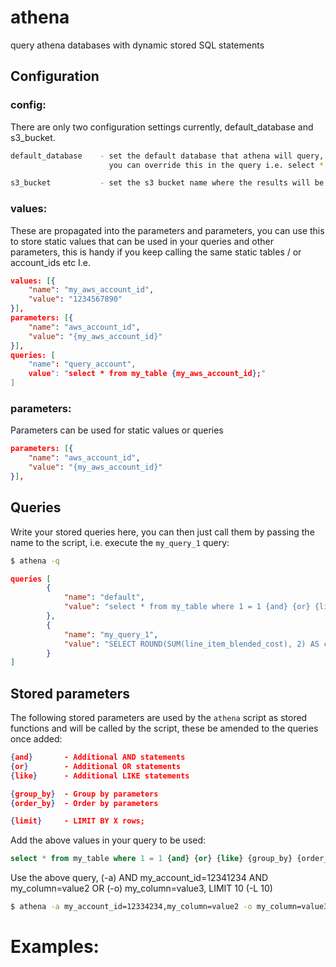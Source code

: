 # athena
query athena databases with dynamic stored SQL statements

## Configuration

### config:
There are only two configuration settings currently, default_database and s3_bucket.
```bash
default_database    - set the default database that athena will query,
                      you can override this in the query i.e. select * from database_name.table_name;

s3_bucket           - set the s3 bucket name where the results will be recored to
```


### values:
These are propagated into the parameters and parameters, you can use this to store static values that can be used in your queries and other parameters, this is handy if you keep calling the same static tables / or account_ids etc
I.e.
```json
values: [{
    "name": "my_aws_account_id",
    "value": "1234567890"
}],
parameters: [{
    "name": "aws_account_id",
    "value": "{my_aws_account_id}"
}],
queries: [
    "name": "query_account",
    value": "select * from my_table {my_aws_account_id};"
]
```


### parameters:
Parameters can be used for static values or queries
```json
parameters: [{
    "name": "aws_account_id",
    "value": "{my_aws_account_id}"
}],
```


## Queries
Write your stored queries here, you can then just call them by passing the name to the script, i.e. execute the `my_query_1` query:


```bash
$ athena -q 
```

```json
queries [
        {
            "name": "default",
            "value": "select * from my_table where 1 = 1 {and} {or} {like} {group_by} {order_by} {limit};"
        },
        {
            "name": "my_query_1",
            "value": "SELECT ROUND(SUM(line_item_blended_cost), 2) AS cost, year, month FROM {cost_report_table} WHERE 1 = 1 {year} {and} {or} {test} GROUP BY  year, month HAVING SUM(line_item_blended_cost) > 0 ORDER BY  cost DESC {limit};"
        }
]
```


## Stored parameters

The following stored parameters are used by the `athena` script as stored functions and will be called by the script, these be amended to the queries once added:
```json
{and}       - Additional AND statements
{or}        - Additional OR statements
{like}      - Additional LIKE statements

{group_by}  - Group by parameters
{order_by}  - Order by parameters

{limit}     - LIMIT BY X rows;
```

Add the above values in your query to be used: 
```sql
select * from my_table where 1 = 1 {and} {or} {like} {group_by} {order_by} {limit};
```

Use the above query, (-a) AND my_account_id=12341234 AND my_column=value2 OR (-o) my_column=value3, LIMIT 10 (-L 10)
```bash
$ athena -a my_account_id=12334234,my_column=value2 -o my_column=value3 -L 10
```

# Examples:

